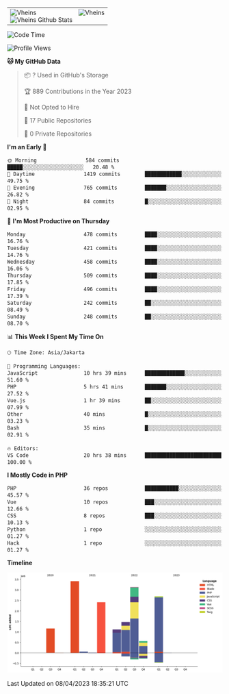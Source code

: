 <table>
  <tr>
    <td valign="top">
      <img src="https://github-readme-streak-stats.herokuapp.com/?user=Vheins&" alt="Vheins" /><br/>
      <img src="https://github-readme-stats.vercel.app/api?username=vheins&count_private=true&show_icons=true" alt="Vheins Github Stats">
    </td>
    <td valign="top">
      <img src="https://github-readme-stats.vercel.app/api/top-langs/?username=Vheins&count_private=true" alt="Vheins" /><br/>
    </td>
  </tr>
</table>

<!--START_SECTION:waka-->
![Code Time](http://img.shields.io/badge/Code%20Time-129%20hrs%2013%20mins-blue)

![Profile Views](http://img.shields.io/badge/Profile%20Views-0-blue)

**🐱 My GitHub Data** 

> 📦 ? Used in GitHub's Storage 
 > 
> 🏆 889 Contributions in the Year 2023
 > 
> 🚫 Not Opted to Hire
 > 
> 📜 17 Public Repositories 
 > 
> 🔑 0 Private Repositories 
 > 
**I'm an Early 🐤** 

```text
🌞 Morning                584 commits         █████░░░░░░░░░░░░░░░░░░░░   20.48 % 
🌆 Daytime                1419 commits        ████████████░░░░░░░░░░░░░   49.75 % 
🌃 Evening                765 commits         ███████░░░░░░░░░░░░░░░░░░   26.82 % 
🌙 Night                  84 commits          █░░░░░░░░░░░░░░░░░░░░░░░░   02.95 % 
```
📅 **I'm Most Productive on Thursday** 

```text
Monday                   478 commits         ████░░░░░░░░░░░░░░░░░░░░░   16.76 % 
Tuesday                  421 commits         ████░░░░░░░░░░░░░░░░░░░░░   14.76 % 
Wednesday                458 commits         ████░░░░░░░░░░░░░░░░░░░░░   16.06 % 
Thursday                 509 commits         ████░░░░░░░░░░░░░░░░░░░░░   17.85 % 
Friday                   496 commits         ████░░░░░░░░░░░░░░░░░░░░░   17.39 % 
Saturday                 242 commits         ██░░░░░░░░░░░░░░░░░░░░░░░   08.49 % 
Sunday                   248 commits         ██░░░░░░░░░░░░░░░░░░░░░░░   08.70 % 
```


📊 **This Week I Spent My Time On** 

```text
🕑︎ Time Zone: Asia/Jakarta

💬 Programming Languages: 
JavaScript               10 hrs 39 mins      █████████████░░░░░░░░░░░░   51.60 % 
PHP                      5 hrs 41 mins       ███████░░░░░░░░░░░░░░░░░░   27.52 % 
Vue.js                   1 hr 39 mins        ██░░░░░░░░░░░░░░░░░░░░░░░   07.99 % 
Other                    40 mins             █░░░░░░░░░░░░░░░░░░░░░░░░   03.23 % 
Bash                     35 mins             █░░░░░░░░░░░░░░░░░░░░░░░░   02.91 % 

🔥 Editors: 
VS Code                  20 hrs 38 mins      █████████████████████████   100.00 % 
```

**I Mostly Code in PHP** 

```text
PHP                      36 repos            ███████████░░░░░░░░░░░░░░   45.57 % 
Vue                      10 repos            ███░░░░░░░░░░░░░░░░░░░░░░   12.66 % 
CSS                      8 repos             ███░░░░░░░░░░░░░░░░░░░░░░   10.13 % 
Python                   1 repo              ░░░░░░░░░░░░░░░░░░░░░░░░░   01.27 % 
Hack                     1 repo              ░░░░░░░░░░░░░░░░░░░░░░░░░   01.27 % 
```



**Timeline**

![Lines of Code chart](https://raw.githubusercontent.com/vheins/vheins/main/assets/bar_graph.png)


 Last Updated on 08/04/2023 18:35:21 UTC
<!--END_SECTION:waka-->

